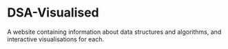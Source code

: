 # DSA-Visualised
A website containing information about data structures and algorithms, and interactive visualisations for each.
